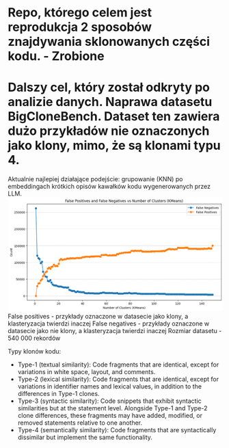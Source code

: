 # Repo, którego celem jest reprodukcja 2 sposobów znajdywania sklonowanych części kodu. - Zrobione
# Dalszy cel, który został odkryty po analizie danych. Naprawa datasetu BigCloneBench. Dataset ten zawiera dużo przykładów nie oznaczonych jako klony, mimo, że są klonami typu 4.

Aktualnie najlepiej działające podejście: grupowanie (KNN) po embeddingach krótkich opisów kawałków kodu wygenerowanych przez LLM.
![](clusterization_results.png)
False positives - przykłady oznaczone w datasecie jako klony, a klasteryzacja twierdzi inaczej
False negatives - przykłady oznaczone w datasecie jako nie klony, a klasteryzacja twierdzi inaczej
Rozmiar datasetu - 540 000 rekordów

Typy klonów kodu:
- Type-1 (textual similarity): Code fragments that are identical, except for variations in white space, layout, and
comments.
- Type-2 (lexical similarity): Code fragments that are identical, except for variations in identifier names and lexical
values, in addition to the differences in Type-1 clones.
- Type-3 (syntactic similarity): Code snippets that exhibit
syntactic similarities but at the statement level. Alongside
Type-1 and Type-2 clone differences, these fragments may
have added, modified, or removed statements relative to
one another.
- Type-4 (semantically similarity): Code fragments that are
syntactically dissimilar but implement the same functionality.
